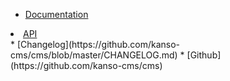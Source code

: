 <!-- _navbar.md -->
* [Documentation](/readme.md)
<li><a href="/api/5.1.0/index.html">API</a></li>
* [Changelog](https://github.com/kanso-cms/cms/blob/master/CHANGELOG.md)
* [Github](https://github.com/kanso-cms/cms)

